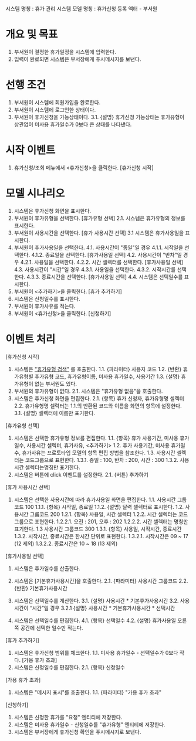 시스템 명칭 : 휴가 관리 시스템
모델 명칭 : 휴가신청 등록
액터 - 부서원


# 개요 및 목표
1. 부서원이 결정한 휴가일정을 시스템에 입력한다.
2. 입력이 완료되면 시스템은 부서장에게 푸시메시지를 보낸다.

# 선행 조건
1. 부서원이 시스템에 회원가입을 완료한다.
2. 부서원이 시스템에 로그인한 상태이다.
3. 부서원이 휴가신청을 가능상태이다.
	3.1. {설명} 휴가신청 가능상태는 휴가유형이 상관없이 미사용 휴가일수가 0보다 큰 상태를 나타낸다.

# 시작 이벤트
1. 휴가신청/조회 메뉴에서 <휴가신청>을 클릭한다. [휴가신청 시작]

# 모델 시나리오
1. 시스템은 휴가신청 화면을 표시한다.
2. 부서원이 휴가유형을 선택한다. [휴가유형 선택]
	2.1. 시스템은 휴가유형의 정보를 표시한다.
3. 부서원이 사용시간을 선택한다. [휴가 사용시간 선택]
	3.1 시스템은 휴가사용일을 표시한다.
4. 부서원이 휴가사용일을 선택한다.
	4.1. 사용시간이 "종일"일 경우
		4.1.1. 시작일을 선택한다.
		4.1.2. 종료일을 선택한다. [휴가사용일 선택]
	4.2. 사용시간이 "반차"일 경우
		4.2.1. 사용일을 선택한다.
		4.2.2. 시간 셀렉터를 선택한다. [휴가사용일 선택]
	4.3. 사용시간이 "시간"일 경우
		4.3.1. 사용일을 선택한다.
		4.3.2. 시작시간를 선택한다.
		4.3.3. 종료시간을 선택한다. [휴가사용일 선택]
	4.4. 시스템은 선택일수를 표시한다.
5. 부서원이 <추가하기>을 클릭한다. [휴가 추가하기]
6. 시스템은 신청일수를 표시한다.
7. 부서원이 휴가사유를 적는다.
8. 부서원이 <휴가신청>을 클릭한다. [신청하기]

# 이벤트 처리

[휴가신청 시작]
1. 시스템은 <u>"휴가유형 검색"</u> 를 호출한다.
	1.1. {파라미터} 사용자 코드
	1.2. {반환} 휴가유형별 휴가유형 코드, 휴가유형이름, 미사용 휴가일수, 사용기간
	1.3. {설명} 휴가유형이 없는 부서원도 있다.
2. 부서원의 휴가유형이 없다.
	2.1. 시스템은 "휴가유형 없음"을 호출한다.
3. 시스템은 휴가신청 화면을 편집한다.
	2.1. {항목} 휴가 신청자, 휴가유형명 셀렉터
	2.2. 휴가유형명 셀럭터는 1.1.의 반환된 코드와 이름을 화면의 항목에 설정한다.
	3.1. {설명} 셀렉터에 이름만 표기한다.

[휴가유형 선택]
1. 시스템은 선택한 휴가유형 정보를 편집한다.
	1.1. {항목} 휴가 사용기간, 미사용 휴가일수, 사용시간 셀렉터, 휴가사유, <추가하기>
	1.2. 휴가 사용기간, 미사용 휴가일수, 휴가사유는 프로토타입 모델의 항목 편집 방법을 참조한다.
	1.3. 사용시간 셀렉터는 코드그룹으로 표현한다.
		1.3.1. 종일 : 100, 반차 : 200, 시간 : 300
		1.3.2. 사용시간 셀렉터는명칭만 표기한다.
2. 시스템은 버튼에 click 이벤트를 설정한다.
	2.1. {버튼} 추가하기

[휴가 사용시간 선택]
1. 시스템은 선택한 사용시간에 따라 휴가사용일 화면을 편집한다.
	1.1. 사용시간 그룹코드 100
	  1.1.1. {항목} 시작일, 종료일
	  1.1.2. {설명} 달력 셀렉터로 표시한다.
	1.2. 사용시간 그룹코드 200
		1.2.1. {항목} 사용일, 시간 셀렉터
		1.2.2. 시간 셀렉터는 코드그룹으로 표현한다.
		 1.2.2.1. 오전 : 201, 오후 : 202
		 1.2.2.2. 시간 셀렉터는 명칭만 표기한다.
	1.3 사용시간 그룹코드 300
		1.3.1. {항목} 사용일, 시작시간, 종료시간
		1.3.2. 시작시간, 종료시간은 한시간 단위로 표현한다.
		 1.3.2.1. 시작시간은 09 ~ 17 (12 제외)
		 1.3.2.2. 종료시간은 10 ~ 18 (13 제외)
		 
[휴가사용일 선택]
1. 시스템은 휴가일수를 산출한다.

2. 시스템은 [기본휴가사용시간]을 호출한다.
    2.1. {파라미터} 사용시간 그룹코드
    2.2. {반환} 기본휴가사용시간
3. 시스템은 선택일수를 계산한다.
    3.1. {설명} 사용시간 * 기본휴가사용시간
    3.2. 사용시간이 “시간”일 경우
	    3.2.1 {설명} 사용시간 * 기본휴가사용시간 * 선택시간
4. 시스템은 선택일수를 편집한다.
    4.1. {항목} 선택일수
    4.2. {설명} 휴가사용일 오른쪽 공간에 선택한 일수만 적는다.

[휴가 추가하기]
1. 시스템은 휴가신청 범위를 체크한다.
	1.1. 미사용 휴가일수 - 선택일수가 0보다 작다. [가용 휴가 초과]
2. 시스템은 신청일수를 편집한다.
	2.1. {항목} 신청일수
	
 [가용 휴가 초과]
 1. 시스템은 "메시지 표시"를 호출한다.
	 1.1. {파라미터} "가용 휴가 초과"

[신청하기]
1. 시스템은 신청한 휴가를 "요청" 엔티티에 저장한다.
2. 시스템은 미사용 휴가일수 - 신청일수를 "휴가유형" 엔티티에 저장한다.
3. 시스템은 부서장에게 휴가신청 확인을 푸시메시지로 보낸다.